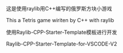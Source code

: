 这是使用raylib用C++编写的俄罗斯方块小游戏

This a Tetris game wiriten by C++ with raylib

使用Raylib-CPP-Starter-Template模板进行开发

Raylib-CPP-Starter-Template-for-VSCODE-V2
